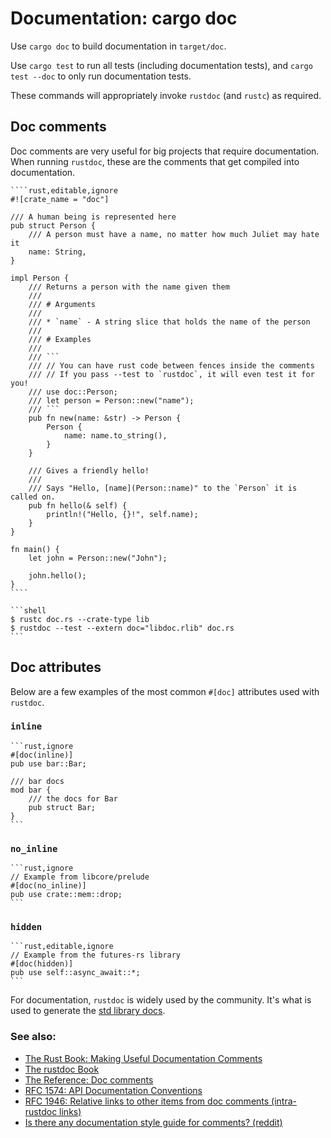 # Documentation: cargo doc

<!--ts-->


<!-- Created by https://github.com/ekalinin/github-markdown-toc -->
<!-- Added by: runner, at: Fri Apr 21 15:08:52 UTC 2023 -->

<!--te-->
Use `cargo doc` to build documentation in `target/doc`.

Use `cargo test` to run all tests (including documentation tests), and `cargo test --doc` to only run documentation tests.

These commands will appropriately invoke `rustdoc` (and `rustc`) as required.

## Doc comments

Doc comments are very useful for big projects that require documentation. When
running `rustdoc`, these are the comments that get compiled into
documentation.

~~~admonish tip title="They are denoted by a *///*, and support [Markdown]." collapsible=true
````rust,editable,ignore
#![crate_name = "doc"]

/// A human being is represented here
pub struct Person {
    /// A person must have a name, no matter how much Juliet may hate it
    name: String,
}

impl Person {
    /// Returns a person with the name given them
    ///
    /// # Arguments
    ///
    /// * `name` - A string slice that holds the name of the person
    ///
    /// # Examples
    ///
    /// ```
    /// // You can have rust code between fences inside the comments
    /// // If you pass --test to `rustdoc`, it will even test it for you!
    /// use doc::Person;
    /// let person = Person::new("name");
    /// ```
    pub fn new(name: &str) -> Person {
        Person {
            name: name.to_string(),
        }
    }

    /// Gives a friendly hello!
    ///
    /// Says "Hello, [name](Person::name)" to the `Person` it is called on.
    pub fn hello(& self) {
        println!("Hello, {}!", self.name);
    }
}

fn main() {
    let john = Person::new("John");

    john.hello();
}
````
~~~

~~~admonish tip title="To run the tests, first build the code as a library, then tell *rustdoc* where to find the library so it can link it into each doctest program:" collapsible=true
```shell
$ rustc doc.rs --crate-type lib
$ rustdoc --test --extern doc="libdoc.rlib" doc.rs
```
~~~

## Doc attributes

Below are a few examples of the most common `#[doc]` attributes used with `rustdoc`.

### `inline`

~~~admonish tip title="Used to inline docs, instead of linking out to separate page." collapsible=true
```rust,ignore
#[doc(inline)]
pub use bar::Bar;

/// bar docs
mod bar {
    /// the docs for Bar
    pub struct Bar;
}
```
~~~

### `no_inline`

~~~admonish tip title="Used to prevent linking out to separate page or anywhere." collapsible=true
```rust,ignore
// Example from libcore/prelude
#[doc(no_inline)]
pub use crate::mem::drop;
```
~~~

### `hidden`

~~~admonish tip title="Using this tells *rustdoc* not to include this in documentation:" collapsible=true
```rust,editable,ignore
// Example from the futures-rs library
#[doc(hidden)]
pub use self::async_await::*;
```
~~~

For documentation, `rustdoc` is widely used by the community. It's what is used to generate the [std library docs](https://doc.rust-lang.org/std/).

### See also:

- [The Rust Book: Making Useful Documentation Comments][book]
- [The rustdoc Book][rustdoc-book]
- [The Reference: Doc comments][ref-comments]
- [RFC 1574: API Documentation Conventions][api-conv]
- [RFC 1946: Relative links to other items from doc comments (intra-rustdoc links)][intra-links]
- [Is there any documentation style guide for comments? (reddit)][reddit]

[markdown]: https://en.wikipedia.org/wiki/Markdown

[book]: https://doc.rust-lang.org/book/ch14-02-publishing-to-crates-io.html#making-useful-documentation-comments

[ref-comments]: https://doc.rust-lang.org/stable/reference/comments.html#doc-comments

[rustdoc-book]: https://doc.rust-lang.org/rustdoc/index.html

[api-conv]: https://rust-lang.github.io/rfcs/1574-more-api-documentation-conventions.html#appendix-a-full-conventions-text

[intra-links]: https://rust-lang.github.io/rfcs/1946-intra-rustdoc-links.html

[reddit]: https://www.reddit.com/r/rust/comments/ahb50s/is_there_any_documentation_style_guide_for/
